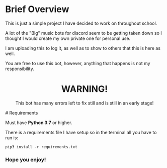 # Brief Overview

This is just a simple project I have decided to work on throughout school.

A lot of the "Big" music bots for discord seem to be getting taken down so I thought I would create my own private one for personal use. 

I am uploading this to log it, as well as to show to others that this is here as well. 

You are free to use this bot, however, anything that happens is not my responsibility. 

<div align="center"> <h1> WARNING!</h1> 

<p> This bot has many errors left to fix still and is still in an early stage! </p>
</div>
# Requirements 

Must have **Python 3.7** or higher.

There is a requirements file I have setup so in the terminal all you have to run is:

```
pip3 install -r requirements.txt
```
 
 ### Hope you enjoy!